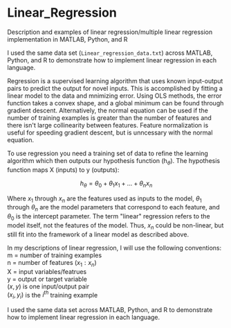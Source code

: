 # Linear_Regression
Description and examples of linear regression/multiple linear regression implementation in MATLAB, Python, and R

I used the same data set (`Linear_regression_data.txt`) across MATLAB, Python, and R to demonstrate how to implement linear regression in each language. 

Regression is a supervised learning algorithm that uses known input-output pairs to predict the output for novel inputs. This is accomplished by fitting a linear model to the data and mnimizing error. Using OLS methods, the error function takes a convex shape, and a global minimum can be found through gradient descent. Alternatively, the normal equation can be used if the number of training examples is greater than the number of features and there isn't large collinearity between features. Feature normalization is useful for speeding gradient descent, but is unncessary with the normal equation. 

To use regression you need a training set of data to refine the learning algorithm which then outputs our hypothesis function (h<sub>$\theta$</sub>). The hypothesis function maps X (inputs) to y (outputs):

$$ h_\theta = \theta_0 + \theta_1 x_1 + ... + \theta_n x_n $$

Where $x_1$ through $x_n$ are the features used as inputs to the model, $\theta_1$ through $\theta_n$ are the model parameters that correspond to each feature, and $\theta_0$ is the intercept parameter. The term "linear" regression refers to the model itself, not the features of the model. Thus, $x_n$ could be non-linear, but still fit into the framework of a linear model as described above.

In my descriptions of linear regression, I will use the following conventions:  
m = number of training examples  
n = number of features $(x_1 : x_n)$  
X = input variables/featrues  
y = output or target variable  
$(x,y)$ is one input/output pair  
$(x_i, y_i)$ is the $i^{th}$ training example  

I used the same data set across MATLAB, Python, and R to demonstrate how to implement linear regression in each language. 
